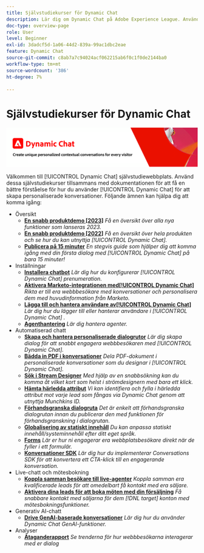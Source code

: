 ```yaml
---
title: Självstudiekurser för Dynamic Chat
description: Lär dig om Dynamic Chat på Adobe Experience League. Använd dessa självstudiekurser tillsammans med dokumentationen för att få en bättre förståelse för hur du använder Dynamic Chat för att skapa personanpassade konversationer.
doc-type: overview-page
role: User
level: Beginner
exl-id: 3dadcf5d-1a06-44d2-839a-99ac1dbc2eae
feature: Dynamic Chat
source-git-commit: c8ab7a7c94024acf062215ab6f0c1f0de2144ba0
workflow-type: tm+mt
source-wordcount: '386'
ht-degree: 7%

---
```


# Självstudiekurser för Dynamic Chat

![](assets/dynamic-chat-header.png)

Välkommen till [!UICONTROL Dynamic Chat]  självstudiewebbplats. Använd dessa självstudiekurser tillsammans med dokumentationen för att få en bättre förståelse för hur du använder [!UICONTROL Dynamic Chat]  för att skapa personaliserade konversationer. Följande ämnen kan hjälpa dig att komma igång:

* Översikt
   * **[En snabb produktdemo [2023]](product-tour.md)**
     *Få en översikt över alla nya funktioner som lanseras 2023.*
   * **[En snabb produktdemo [2022]](product-tour.md)**
     *Få en översikt över hela produkten och se hur du kan utnyttja [!UICONTROL Dynamic Chat].*
   * **[Publicera på 15 minuter](go-live-in-15-minutes.md)**
     *En stegvis guide som hjälper dig att komma igång med din första dialog med [!UICONTROL Dynamic Chat]  på bara 15 minuter!*
* Inställningar
   * **[Installera chatbot](setup.md)**
     *Lär dig hur du konfigurerar [!UICONTROL Dynamic Chat]  prenumeration.*
   * **[Aktivera Marketo-integrationen med[!UICONTROL Dynamic Chat]](marketo-integration.md)**
     *Rikta er till era webbbesökare med konversationer och personalisera dem med huvudinformation från Marketo.*
   * **[Lägga till och hantera användare av[!UICONTROL Dynamic Chat]](user-management.md)**
     *Lär dig hur du lägger till eller hanterar användare i [!UICONTROL Dynamic Chat] .*
   * **[Agenthantering](agent-management.md)**
     *Lär dig hantera agenter.*
* Automatiserad chatt
   * **[Skapa och hantera personaliserade dialogrutor](dialogue-management.md)**
     *Lär dig skapa dialog för att snabbt engagera webbbesökaren med [!UICONTROL Dynamic Chat].*
   * **[Bädda in PDF i konversationer](document-cloud-integration.md)**
     *Dela PDF-dokument i personaliserade konversationer som du designar i [!UICONTROL Dynamic Chat].*
   * **[Sök i Stream Designer](search-in-stream-designer.md)**
     *Med hjälp av en snabbsökning kan du komma åt vilket kort som helst i strömdesignern med bara ett klick.*
   * **[Hämta härledda attribut](capture-inferred-attributes.md)**
     *Vi kan identifiera och fylla i härledda attribut mot varje lead som fångas via Dynamic Chat genom att utnyttja Munchkins ID.*
   * **[Förhandsgranska dialogruta](dialogue-preview.md)**
     *Det är enkelt att förhandsgranska dialogrutan innan du publicerar den med funktionen för förhandsgranskning i dialogrutan.*
   * **[Globalisering av statiskt innehåll](globalization-of-static-content.md)**
     *Du kan anpassa statiskt innehåll/systeminnehåll efter ditt eget språk.*
   * **[Forms](conversational-forms.md)**
     *Lär er hur ni engagerar era webbplatsbesökare direkt när de fyller i ett formulär.*
   * **[Konversationer SDK](conversations-sdk.md)**
     *Lär dig hur du implementerar Conversations SDK för att konvertera ett CTA-klick till en engagerande konversation.*
* Live-chatt och mötesbokning
   * **[Koppla samman besökare till live-agenter](connect-visitors-to-live-agents.md)**
     *Koppla samman era kvalificerade leads för att omedelbart få kontakt med era säljare.*
   * **[Aktivera dina leads för att boka möten med din försäljning](meeting-booking.md)**
     *Få snabbare kontakt med säljarna för dem [!DNL target] konton med mötesbokningsfunktioner.*
* Generativ AI-chatt
   * **[Drive GenAI-baserade konversationer](gen-ai-features.md)**
     *Lär dig hur du använder Dynamic Chat GenAI-funktioner.*
* Analyser
   * **[Åtaganderapport](engagement-report.md)**
     *Se trenderna för hur webbbesökarna interagerar med er dialog*

